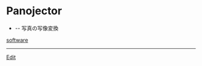 # Panojector


* [](https://github.com/vitroid/Panojector) -- 写真の写像変換



[](https://live.staticflickr.com/4646/38796921564_42c4549c73_k_d.jpg)





[software](software.md)





----
[Edit](https://github.com/vitroid/vitroid.github.io/blob/master/MD/Panojector.md)
